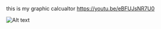 
this is my graphic calcualtor <https://youtu.be/eBFUJsNR7U0>

<img src="[/path/to/img.jpg](https://github.com/AotChn/my_graphic_calculator/blob/main/Screen%20Shot%202022-12-11%20at%2011.49.34%20PM.png)" alt="Alt text" title="my image">
